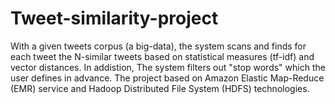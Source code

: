 # Tweet-similarity-project

With a given tweets corpus (a big-data), the system scans and finds for each tweet the N-similar tweets based on statistical measures (tf-idf) and vector distances. In addistion, The system filters out "stop words" which the user defines in advance. 
The project based on Amazon Elastic Map-Reduce (EMR) service and Hadoop Distributed File System (HDFS) technologies.
